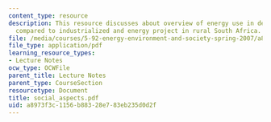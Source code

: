 ```yaml
---
content_type: resource
description: This resource discusses about overview of energy use in developing countries
  compared to industrialized and energy project in rural South Africa.
file: /media/courses/5-92-energy-environment-and-society-spring-2007/a8973f3c1156b88328e783eb235d0d2f_social_aspects.pdf
file_type: application/pdf
learning_resource_types:
- Lecture Notes
ocw_type: OCWFile
parent_title: Lecture Notes
parent_type: CourseSection
resourcetype: Document
title: social_aspects.pdf
uid: a8973f3c-1156-b883-28e7-83eb235d0d2f
---
```

